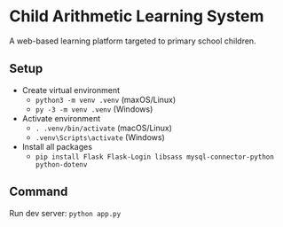 # Child Arithmetic Learning System

A web-based learning platform targeted to primary school children.

## Setup

- Create virtual environment
  - `python3 -m venv .venv` (maxOS/Linux)
  - `py -3 -m venv .venv` (Windows)
- Activate environment
  - `. .venv/bin/activate` (macOS/Linux)
  - `.venv\Scripts\activate` (Windows)
- Install all packages
  - `pip install Flask Flask-Login libsass mysql-connector-python python-dotenv`

## Command

Run dev server: `python app.py`
